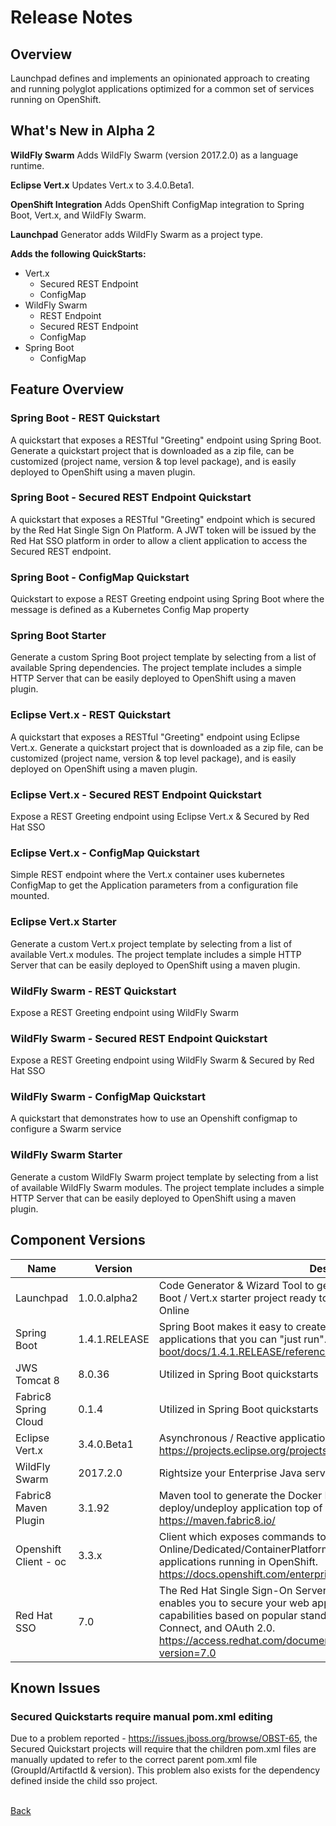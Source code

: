 # Release Notes

## Overview

Launchpad defines and implements an opinionated approach to creating and running polyglot applications optimized for a common set of services running on OpenShift.

## What's New in Alpha 2

__WildFly Swarm__
Adds WildFly Swarm (version 2017.2.0) as a language runtime.

**Eclipse Vert.x**
Updates Vert.x to 3.4.0.Beta1.

**OpenShift Integration**
Adds OpenShift ConfigMap integration to Spring Boot, Vert.x, and WildFly Swarm.

**Launchpad**
Generator adds WildFly Swarm as a project type.

**Adds the following QuickStarts:**
* Vert.x
  - Secured REST Endpoint
  - ConfigMap
* WildFly Swarm
  - REST Endpoint
  - Secured REST Endpoint
  - ConfigMap
* Spring Boot
  - ConfigMap

## Feature Overview

### Spring Boot - REST Quickstart

A quickstart that exposes a RESTful "Greeting" endpoint using Spring Boot.
Generate a quickstart project that is downloaded as a zip file, can be customized (project name, version & top level package), and is easily deployed to OpenShift using a maven plugin.

### Spring Boot - Secured REST Endpoint Quickstart

A quickstart that exposes a RESTful "Greeting" endpoint which is secured by the Red Hat Single Sign On Platform.
A JWT token will be issued by the Red Hat SSO platform in order to allow a client application to access the Secured REST endpoint.

### Spring Boot - ConfigMap Quickstart
Quickstart to expose a REST Greeting endpoint using Spring Boot where the message is defined as a Kubernetes Config Map property

### Spring Boot Starter

Generate a custom Spring Boot project template by selecting from a list of available Spring dependencies.
The project template includes a simple HTTP Server that can be easily deployed to OpenShift using a maven plugin.

### Eclipse Vert.x - REST Quickstart

A quickstart that exposes a RESTful "Greeting" endpoint using Eclipse Vert.x.
Generate a quickstart project that is downloaded as a zip file, can be customized (project name, version & top level package), and is easily deployed on OpenShift using a maven plugin.

### Eclipse Vert.x - Secured REST Endpoint Quickstart
Expose a REST Greeting endpoint using Eclipse Vert.x & Secured by Red Hat SSO


### Eclipse Vert.x - ConfigMap Quickstart
Simple REST endpoint where the Vert.x container uses kubernetes ConfigMap to get the Application parameters from a configuration file mounted.

### Eclipse Vert.x Starter
Generate a custom Vert.x project template by selecting from a list of available Vert.x modules.
The project template includes a simple HTTP Server that can be easily deployed to OpenShift using a maven plugin.

### WildFly Swarm - REST Quickstart
Expose a REST Greeting endpoint using WildFly Swarm

### WildFly Swarm - Secured REST Endpoint Quickstart
Expose a REST Greeting endpoint using WildFly Swarm & Secured by Red Hat SSO

### WildFly Swarm - ConfigMap Quickstart
A quickstart that demonstrates how to use an Openshift configmap to configure a Swarm service

### WildFly Swarm Starter
Generate a custom WildFly Swarm project template by selecting from a list of available WildFly Swarm modules. The project template includes a simple HTTP Server that can be easily deployed to OpenShift using a maven plugin.

## Component Versions

| Name | Version | Description |
| --- | --- | --- |
| Launchpad | 1.0.0.alpha2 | Code Generator & Wizard Tool to generate a quickstart or custom Spring Boot / Vert.x starter project ready to be built and deployed to OpenShift Online |
| Spring Boot | 1.4.1.RELEASE | Spring Boot makes it easy to create stand-alone, production-grade Spring applications that you can "just run". http://docs.spring.io/spring-boot/docs/1.4.1.RELEASE/reference/htmlsingle/ |
| JWS Tomcat 8 | 8.0.36 | Utilized in Spring Boot quickstarts |
| Fabric8 Spring Cloud | 0.1.4 | Utilized in Spring Boot quickstarts |
| Eclipse Vert.x | 3.4.0.Beta1 | Asynchronous / Reactive application platform for the modern web https://projects.eclipse.org/projects/rt.vertx/releases/3.3.0 |
| WildFly Swarm | 2017.2.0 | Rightsize your Enterprise Java services
| Fabric8 Maven Plugin | 3.1.92 | Maven tool to generate the Docker Image, OpenShift files and deploy/undeploy application top of Kubernetes/OpenShift. https://maven.fabric8.io/ |
| Openshift Client - oc | 3.3.x | Client which exposes commands to log on to OpenShift Online/Dedicated/ContainerPlatform and to to manage your containerized applications running in OpenShift. https://docs.openshift.com/enterprise/3.2/cli_reference/get_started_cli.html |
| Red Hat SSO | 7.0 | The Red Hat Single Sign-On Server, based on the Keycloak project, enables you to secure your web applications by providing Web SSO capabilities based on popular standards such as SAML 2.0, OpenID Connect, and OAuth 2.0. https://access.redhat.com/documentation/en/red-hat-single-sign-on/?version=7.0 |

## Known Issues

### Secured Quickstarts require manual pom.xml editing

Due to a problem reported - https://issues.jboss.org/browse/OBST-65, the Secured Quickstart projects will require that the children pom.xml files are manually updated to refer to the correct parent pom.xml file (GroupId/ArtifactId & version). This problem also exists for the dependency defined inside the child sso project.

<br/>
<div class="col-sm-offset-2" style="margin-bottom:20px">
    <a class="btn btn-default" href="javascript:history.back()">
        <span class="i fa fa-angle-left"></span>
        Back
    </a>
</div>
